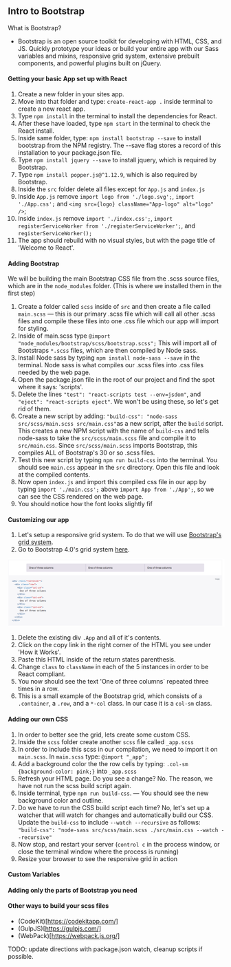 ## Intro to Bootstrap
What is Bootstrap?
- Bootstrap is an open source toolkit for developing with HTML, CSS, and JS. Quickly prototype your ideas or build your entire app with our Sass variables and mixins, responsive grid system, extensive prebuilt components, and powerful plugins built on jQuery.

#### Getting your basic App set up with React
1. Create a new folder in your sites app.
1. Move into that folder and type: `create-react-app .` inside terminal to create a new react app.
1. Type `npm install` in the terminal to install the dependencies for React.
1. After these have loaded, type `npm start` in the terminal to check the React install.
1. Inside same folder, type: `npm install bootstrap --save` to install bootstrap from the NPM registry. The --save flag stores a record of this installation to your package.json file.
1. Type `npm install jquery --save` to install jquery, which is required by Bootstrap.
1. Type `npm install popper.js@^1.12.9`, which is also required by Bootstrap.
1. Inside the `src` folder delete all files except for `App.js` and `index.js`
1. Inside `App.js` remove `import logo from './logo.svg';`, `import './App.css';` and `<img src={logo} className="App-logo" alt="logo" />`;
1. Inside `index.js` remove `import './index.css';`, `import registerServiceWorker from './registerServiceWorker';`, and `registerServiceWorker();`
1. The app should rebuild with no visual styles, but with the page title of 'Welcome to React'.

#### Adding Bootstrap
We will be building the main Bootstrap CSS file from the .scss source files, which are in the `node_modules` folder. (This is where we installed them in the first step)

1. Create a folder called `scss` inside of `src` and then create a file called `main.scss` — this is our primary .scss file which will call all other .scss files and compile these files into one .css file which our app will import for styling.
1. Inside of main.scss type `@import "node_modules/bootstrap/scss/bootstrap.scss";` This will import all of Bootstraps `*.scss` files, which are then compiled by Node sass.
1. Install Node sass by typing `npm install node-sass --save` in the terminal. Node sass is what compiles our .scss files into .css files needed by the web page.
1. Open the package.json file in the root of our project and find the spot where it says: 'scripts'.
1. Delete the lines `"test": "react-scripts test --env=jsdom"`, and `"eject": "react-scripts eject"`. We won't be using these, so let's get rid of them.
1. Create a new script by adding: `"build-css": "node-sass src/scss/main.scss src/main.css"`as a new script, after the `build` script. This creates a new NPM script with the name of `build-css` and tells node-sass to take the `src/scss/main.scss` file and compile it to `src/main.css`. Since `src/scss/main.scss` imports Bootstrap, this compiles ALL of Bootstrap's 30 or so .scss files.
1. Test this new script by typing `npm run build-css` into the terminal. You should see `main.css` appear in the `src` directory. Open this file and look at the compiled contents.
1. Now open `index.js` and import this compiled css file in our app by typing `import './main.css';` above `import App from './App';`, so we can see the CSS rendered on the web page.
1. You should notice how the font looks slightly fif

#### Customizing our app
1. Let's setup a responsive grid system. To do that we will use [Bootstrap's grid system](https://getbootstrap.com/docs/4.0/layout/grid/).
1. Go to Bootstrap 4.0's grid system [here](https://getbootstrap.com/docs/4.0/layout/grid/).

![](.README_images/bootstrap_grid.png)

1. Delete the existing div `.App` and all of it's contents.
1. Click on the copy link in the right corner of the HTML you see under 'How it Works'.
1. Paste this HTML inside of the return states parenthesis.
1. Change `class` to `className` in each of the 5 instances in order to be React compliant.
1. You now should see the text 'One of three columns` repeated three times in a row.
1. This is a small example of the Bootstrap grid, which consists of a `.container`, a `.row`, and a `*-col` class. In our case it is a `col-sm` class.

#### Adding our own CSS
1. In order to better see the grid, lets create some custom CSS.
1. Inside the `scss` folder create another `scss` file called `_app.scss`
1. In order to include this scss in our compilation, we need to import it on `main.scss`. In `main.scss` type: `@import "_app";`
1. Add a background color the the row cells by typing: `.col-sm {background-color: pink;}` into `_app.scss`
1. Refresh your HTML page. Do you see a change? No. The reason, we have not run the scss build script again.
1. Inside terminal, type `npm run build-css`. — You should see the new background color and outline.
1. Do we have to run the CSS build script each time? No, let's set up a watcher that will watch for changes and automatically build our CSS. Update the `build-css` to include `--watch --recursive` as follows: ` "build-css": "node-sass src/scss/main.scss ./src/main.css --watch --recursive"`
1. Now stop, and restart your server (`control c` in the process window, or close the terminal window where the process is running)
1. Resize your browser to see the responsive grid in action

#### Custom Variables

#### Adding only the parts of Bootstrap you need

#### Other ways to build your scss files
- (CodeKit)[https://codekitapp.com/]
- (GulpJS)[https://gulpjs.com/]
- (WebPack)[https://webpack.js.org/]

TODO: update directions with package.json watch, cleanup scripts if possible.








